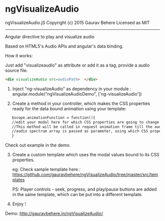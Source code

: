 # ngVisualizeAudio
ngVisualizeAudio.jS
Copyright (c) 2015 Gaurav Behere
Licensed as MIT 


-------------------------------

Angular directive to play and visualize audio

Based on HTML5's Audio APIs and angular's data binding.

How it works:

Just add "visualizeaudio" as attribute or add it as a tag, provide a audio source file.

```html
<div visualizeAudio src=audioPath>  </div>
```



1. Inject "ng-visualizeAudio" as dependency in your module :
   angular.module("ngVisualizeAudioDemo", ['ng-visualizeAudio'])

2. Create a method in your controller, which makes the CSS properties ready for the data bound animation using your template:

```html
   $scope.animationFunction = function(){
   //edit your modal here for which CSS properties are going to change   
   //This method will be called in request animation frame till the audio is playing, 
   //audio spectrum array is passed as parameter, using which CSS properties are modified.
   }
```
Check out example in the demo.
   
3. Create a custom template which uses the modal values bound to its CSS properties.

   eg: Check sample template here : https://github.com/gauravbehere/ngVisualizeAudio/tree/master/src/templates
   
   PS: Player controls - seek, progress, and play/pause buttons are added in the same template, which can be put into a different template.


4. Enjoy !


Demo: http://gauravbehere.in/ngVisualizeAudio/



